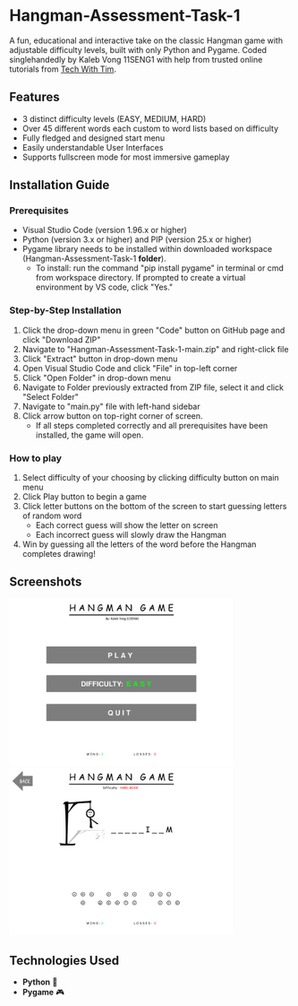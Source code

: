 # Hangman-Assessment-Task-1
A fun, educational and interactive take on the classic Hangman game with adjustable difficulty levels, built with only Python and Pygame. Coded singlehandedly by Kaleb Vong 11SENG1 with help from trusted online tutorials from [Tech With Tim](https://www.youtube.com/@TechWithTim).

## Features
- 3 distinct difficulty levels (EASY, MEDIUM, HARD)
- Over 45 different words each custom to word lists based on difficulty
- Fully fledged and designed start menu
- Easily understandable User Interfaces
- Supports fullscreen mode for most immersive gameplay

## Installation Guide
### Prerequisites
- Visual Studio Code (version 1.96.x or higher)
- Python (version 3.x or higher) and PIP (version 25.x or higher)
- Pygame library needs to be installed within downloaded workspace (Hangman-Assessment-Task-1 **folder**).
  -    To install: run the command "pip install pygame" in terminal or cmd from workspace directory. If prompted to create a virtual environment by VS code, click "Yes."
 
### Step-by-Step Installation
1. Click the drop-down menu in green "Code" button on GitHub page and click "Download ZIP"
2. Navigate to "Hangman-Assessment-Task-1-main.zip" and right-click file
3. Click "Extract" button in drop-down menu
4. Open Visual Studio Code and click "File" in top-left corner
5. Click "Open Folder" in drop-down menu
6. Navigate to Folder previously extracted from ZIP file, select it and click "Select Folder"
7. Navigate to "main.py" file with left-hand sidebar
8. Click arrow button on top-right corner of screen.
   - If all steps completed correctly and all prerequisites have been installed, the game will open.

### How to play
1. Select difficulty of your choosing by clicking difficulty button on main menu
2. Click Play button to begin a game
3. Click letter buttons on the bottom of the screen to start guessing letters of random word
   - Each correct guess will show the letter on screen
   - Each incorrect guess will slowly draw the Hangman
4. Win by guessing all the letters of the word before the Hangman completes drawing!

## Screenshots
<img src="screenshots/mainmenu.png" width="400"/> <img src="screenshots/gameplay.png" width="400"/>

## Technologies Used
- **Python** 🐍  
- **Pygame** 🎮  
